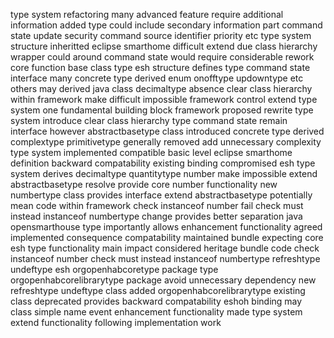 type system refactoring many advanced feature require additional information added type could include secondary information part command state update security command source identifier priority etc type system structure inheritted eclipse smarthome difficult extend due class hierarchy wrapper could around command state would require considerable rework core function base class type esh structure defines type command state interface many concrete type derived enum onofftype updowntype etc others may derived java class decimaltype absence clear class hierarchy within framework make difficult impossible framework control extend type system one fundamental building block framework proposed rewrite type system introduce clear class hierarchy type command state remain interface however abstractbasetype class introduced concrete type derived complextype primitivetype generally removed add unnecessary complexity type system implemented compatible basic level eclipse smarthome definition backward compatability existing binding compromised esh type system derives decimaltype quantitytype number make impossible extend abstractbasetype resolve provide core number functionality new numbertype class provides interface extend abstractbasetype potentially mean code within framework check instanceof number fail check must instead instanceof numbertype change provides better separation java opensmarthouse type importantly allows enhancement functionality agreed implemented consequence compatability maintained bundle expecting core esh type functionality main impact considered heritage bundle code check instanceof number check must instead instanceof numbertype refreshtype undeftype esh orgopenhabcoretype package type orgopenhabcorelibrarytype package avoid unnecessary dependency new refreshtype undeftype class added orgopenhabcorelibrarytype existing class deprecated provides backward compatability eshoh binding may class simple name event enhancement functionality made type system extend functionality following implementation work